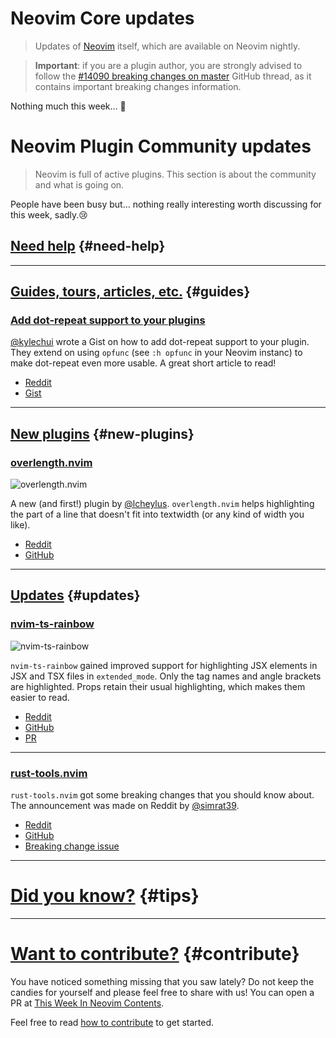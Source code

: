 # Neovim Core updates

> Updates of [Neovim](https://neovim.org) itself, which are available on Neovim nightly.

> **Important**: if you are a plugin author, you are strongly advised to follow the
> [#14090 breaking changes on master](https://github.com/neovim/neovim/issues/14090) GitHub thread, as it contains
> important breaking changes information.

Nothing much this week… 🤷

# Neovim Plugin Community updates

> Neovim is full of active plugins. This section is about the community and what is going on.

People have been busy but… nothing really interesting worth discussing for this week, sadly.😢

## [Need help](#need-help) {#need-help}

---

## [Guides, tours, articles, etc.](#guides) {#guides}

<h3 id="article-dot-repeat">
  <a href="#article-dot-repeat">
    <span class="icon-text">
      <span class="icon">
        <i class="fa-solid fa-book"></i>
      </span>
      <span>Add dot-repeat support to your plugins</span>
    </span>
  </a>
</h3>

[@kylechui] wrote a Gist on how to add dot-repeat support to your plugin. They extend on using `opfunc` (see
`:h opfunc` in your Neovim instanc) to make dot-repeat even more usable. A great short article to read!

- [Reddit](https://www.reddit.com/r/neovim/comments/wkqkzf/adding_dotrepeat_to_plugins/)
- [Gist](https://gist.github.com/kylechui/a5c1258cd2d86755f97b10fc921315c3)

---

## [New plugins](#new-plugins) {#new-plugins}

<h3 id="new-overlength.nvim">
  <a href="#new-overlength.nvim">
    <span class="icon-text">
      <span class="icon">
        <i class="fa-solid fa-book"></i>
      </span>
      <span>overlength.nvim</span>
    </span>
  </a>
</h3>

![overlength.nvim](https://user-images.githubusercontent.com/506592/183854699-81a73232-01c2-4b5a-8ce8-33f8ff1deafe.png)

A new (and first!) plugin by [@lcheylus]. `overlength.nvim` helps highlighting the part of a line that doesn't fit into
textwidth (or any kind of width you like).

- [Reddit](https://www.reddit.com/r/neovim/comments/wk2eja/overlengthnvim_plugin_to_highlight_the_part_of_a/)
- [GitHub](https://github.com/lcheylus/overlength.nvim)

---

## [Updates](#updates) {#updates}

<h3 id="update-nvim-ts-rainbow">
  <a href="#update-nvim-ts-rainbow">
    <span class="icon-text">
      <span class="icon">
        <i class="fa-solid fa-book"></i>
      </span>
      <span>nvim-ts-rainbow</span>
    </span>
  </a>
</h3>

![nvim-ts-rainbow](https://user-images.githubusercontent.com/889383/183246789-1f322e79-aca2-499b-979e-2ff81feeefc6.png)

`nvim-ts-rainbow` gained improved support for highlighting JSX elements in JSX
and TSX files in `extended_mode`.
Only the tag names and angle brackets are highlighted. Props retain their usual
highlighting, which makes them easier to read.

- [Reddit](https://www.reddit.com/r/neovim/comments/wj35b4/nvimtsrainbow_improved_highlighting_of_jsx/)
- [GitHub](https://github.com/p00f/nvim-ts-rainbow)
- [PR](https://github.com/p00f/nvim-ts-rainbow/pull/125)

---

<h3 id="update-rust-tools.nvim">
  <a href="#update-rust-tools.nvim">
    <span class="icon-text">
      <span class="icon">
        <i class="fa-solid fa-book"></i>
      </span>
      <span>rust-tools.nvim</span>
    </span>
  </a>
</h3>

`rust-tools.nvim` got some breaking changes that you should know about. The announcement was made on Reddit by [@simrat39].

- [Reddit](https://www.reddit.com/r/neovim/comments/wjo1z3/rusttools_breaking_changes)
- [GitHub](https://github.com/simrat39/rust-tools.nvim)
- [Breaking change issue](https://github.com/simrat39/rust-tools.nvim/issues/232)

---

# [Did you know?](#tips) {#tips}

---

# [Want to contribute?](#contribute) {#contribute}

You have noticed something missing that you saw lately? Do not keep the candies for yourself and please feel free to
share with us! You can open a PR at [This Week In Neovim Contents](https://github.com/phaazon/this-week-in-neovim-contents).

Feel free to read [how to contribute](https://github.com/phaazon/this-week-in-neovim-contents#how-to-contribute)
to get started.

[@lcheylus]: https://github.com/lcheylus
[@simrat39]: https://github.com/simrat39
[@kylechui]: https://gist.github.com/kylechui
